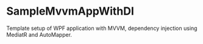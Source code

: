 # SampleMvvmAppWithDI
Template setup of WPF application with MVVM, dependency injection using MediatR and AutoMapper.
